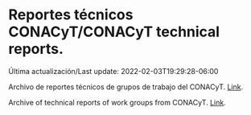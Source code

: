 # Reportes técnicos CONACyT/CONACyT technical reports.

Última actualización/Last update: 2022-02-03T19:29:28-06:00

Archivo de reportes técnicos de grupos de trabajo del CONACyT. [Link](https://salud.conacyt.mx/coronavirus/investigacion/productos/).

Archive of technical reports of work groups from CONACyT. [Link](https://salud.conacyt.mx/coronavirus/investigacion/productos/).
